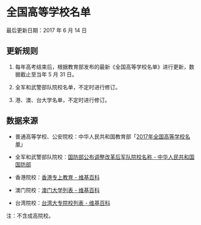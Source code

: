 # 全国高等学校名单

最后更新日期：2017 年 6 月 14 日

## 更新规则

1. 每年高考结束后，根据教育部发布的最新《全国高等学校名单》进行更新，数据截止至当年 5 月 31 日。

2. 全军和武警部队院校名单，不定时进行修订。

3. 港、澳、台大学名单，不定时进行修订。

## 数据来源

* 普通高等学校、公安院校：中华人民共和国教育部「[2017年全国高等学校名单](http://www.moe.gov.cn/srcsite/A03/moe_634/201706/t20170614_306900.html)」

* 全军和武警部队院校：[国防部公布调整改革后军队院校名称 - 中华人民共和国国防部](http://www.mod.gov.cn/jzhzt/2017-06/29/content_4784053.htm)

* 香港院校：[香港专上教育 - 维基百科](https://zh.wikipedia.org/wiki/%E9%A6%99%E6%B8%AF%E5%B0%88%E4%B8%8A%E6%95%99%E8%82%B2)

* 澳门院校：[澳门大学列表 - 维基百科](https://zh.wikipedia.org/wiki/%E6%BE%B3%E9%96%80%E5%A4%A7%E5%AD%B8%E5%88%97%E8%A1%A8)

* 台湾院校：[台湾大专院校列表 - 维基百科](https://zh.wikipedia.org/wiki/%E5%8F%B0%E7%81%A3%E5%A4%A7%E5%B0%88%E9%99%A2%E6%A0%A1%E5%88%97%E8%A1%A8)

注：不含成高院校。
